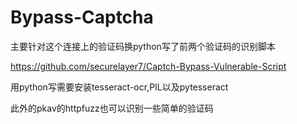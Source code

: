 # Bypass-Captcha

主要针对这个连接上的验证码换python写了前两个验证码的识别脚本

https://github.com/securelayer7/Captch-Bypass-Vulnerable-Script

用python写需要安装tesseract-ocr,PIL以及pytesseract

此外的pkav的httpfuzz也可以识别一些简单的验证码
